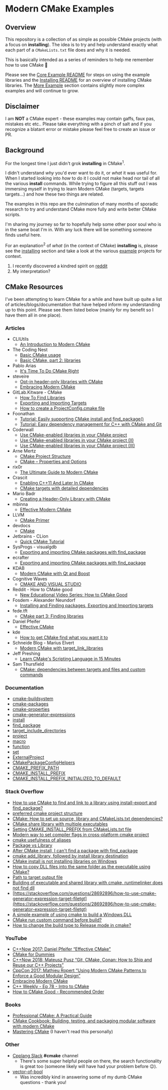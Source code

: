 # Modern CMake Examples

## Overview

This repository is a collection of as simple as possible CMake projects (with a focus on __installing__). The idea is to try and help understand exactly what each part of a `CMakeLists.txt` file does and why it is needed.

This is basically intended as a series of reminders to help me remember how to use CMake 🤦

Please see the [Core Example README](examples/core/README.md) for steps on using the example libraries and the [Installing README](installing/README.md) for an overview of installing CMake libraries. The [More Example](examples/more/) section contains slightly more complex examples and will continue to grow.

## Disclaimer

I am __NOT__ a CMake expert - these examples may contain gaffs, faux pas, mistakes etc etc.. Please take everything with a pinch of salt and if you recognize a blatant error or mistake please feel free to create an issue or PR.

## Background

For the longest time I just didn't grok __installing__ in CMake<sup>1</sup>.

I didn't understand _why_ you'd ever want to do it, or _what_ it was useful for. When I started looking into _how_ to do it I could not make head nor tail of all the various __install__ commands. While trying to figure all this stuff out I was immersing myself in trying to learn Modern CMake (targets, targets targets...) and how these two things are related.

The examples in this repo are the culmination of many months of sporadic research to try and understand CMake more fully and write better CMake scripts.

I'm sharing my journey so far to hopefully help some other poor soul who is in the same boat I'm in. With any luck there will be something someone finds useful here.

For an explanation<sup>2</sup> of _what_ (in the context of CMake) __installing__  is, please see the [installing](installing/README.md) section and take a look at the various [example](examples/core) projects for context.

1. I recently discovered a kindred spirit on [reddit](https://www.reddit.com/r/cpp/comments/6m7sp6/cmake_and_c_whats_the_deal_with_installing/)
2. My interpretation?

## CMake Resources

I've been attempting to learn CMake for a while and have built up quite a list of articles/blogs/documentation that have helped inform my understanding up to this point. Please see them listed below (mainly for my benefit so I have them all in one place).

### Articles

* CLIUtils
  * [An Introduction to Modern CMake](https://cliutils.gitlab.io/modern-cmake/)
* The Coding Nest
  * [Basic CMake usage](https://codingnest.com/basic-cmake/)
  * [Basic CMake, part 2: libraries](https://codingnest.com/basic-cmake-part-2/)
* Pablo Arias
  * [It's Time To Do CMake Right](https://pabloariasal.github.io/2018/02/19/its-time-to-do-cmake-right/)
* steveire
  * [Opt-in header-only libraries with CMake](https://steveire.wordpress.com/2016/08/09/opt-in-header-only-libraries-with-cmake/)
  * [Embracing Modern CMake](https://steveire.wordpress.com/2017/11/05/embracing-modern-cmake/)
* GitLab.Kitware - CMake
  * [How To Find Libraries](https://gitlab.kitware.com/cmake/community/wikis/doc/tutorials/How-To-Find-Libraries)
  * [Exporting and Importing Targets](https://gitlab.kitware.com/cmake/community/wikis/doc/tutorials/Exporting-and-Importing-Targets)
  * [How to create a ProjectConfig.cmake file](https://gitlab.kitware.com/cmake/community/wikis/doc/tutorials/How-to-create-a-ProjectConfig.cmake-file)
* Foonathan
  * [Tutorial: Easily supporting CMake install and find_package()](https://foonathan.net/blog/2016/03/03/cmake-install.html)
  * [Tutorial: Easy dependency management for C++ with CMake and Git](https://foonathan.net/blog/2016/07/07/cmake-dependency-handling.html)
* Coderwall
  * [Use CMake-enabled libraries in your CMake project](https://coderwall.com/p/y3zzbq/use-cmake-enabled-libraries-in-your-cmake-project)
  * [Use CMake-enabled libraries in your CMake project (II)](https://coderwall.com/p/qk2eog/use-cmake-enabled-libraries-in-your-cmake-project-ii)
  * [Use CMake-enabled libraries in your CMake project (III)](https://coderwall.com/p/qej45g/use-cmake-enabled-libraries-in-your-cmake-project-iii)
* Arne Mertz
  * [CMake Project Structure](https://arne-mertz.de/2018/06/cmake-project-structure/)
  * [CMake – Properties and Options](https://arne-mertz.de/2018/07/cmake-properties-options/)
* rix0r
  * [The Ultimate Guide to Modern CMake](https://rix0r.nl/blog/2015/08/13/cmake-guide/)
* Crascit
  * [Enabling C++11 And Later In CMake](https://crascit.com/2015/03/28/enabling-cxx11-in-cmake/)
  * [CMake targets with detailed dependencies](https://crascit.com/2015/02/02/cmake-target-dependencies/)
* Mario Badr
  * [Creating a Header-Only Library with CMake](http://mariobadr.com/creating-a-header-only-library-with-cmake.html)
* mbinna
  * [Effective Modern CMake](https://gist.github.com/mbinna/c61dbb39bca0e4fb7d1f73b0d66a4fd1)
* LLVM
  * [CMake Primer](https://llvm.org/docs/CMakePrimer.html)
* devdocs
  * [CMake](https://devdocs.io/cmake/)
* Jetbrains - CLion
  * [Quick CMake Tutorial](https://www.jetbrains.com/help/clion/quick-cmake-tutorial.html)
* SysProgs - visualgdb
  * [Exporting and importing CMake packages with find_package](https://visualgdb.com/tutorials/linux/cmake/find_package/)
* ecrafter
  * [Exporting and importing CMake packages with find_package](https://ecrafter.wordpress.com/2012/06/16/cmake-tutorial-part-5/)
* KDAB
  * [Modern CMake with Qt and Boost](http://www.kdab.com/modern-cmake-with-qt-and-boost/)
* Cognitive Waves
  * [CMAKE AND VISUAL STUDIO](https://cognitivewaves.wordpress.com/cmake-and-visual-studio/)
* Reddit - How to CMake good
  * [New Educational Video Series: How to CMake Good](https://www.reddit.com/r/cpp/comments/96zm16/new_educational_video_series_how_to_cmake_good/)
* Fosdem - Alexander Neundorf
  * [Installing and Finding packages, Exporting and
Importing targets](https://archive.fosdem.org/2013/schedule/event/moderncmake/attachments/slides/258/export/events/attachments/moderncmake/slides/258/cmake_fosdem_2013.pdf)
* fede.tft
  * [CMake part 3: Finding libraries](https://fedetft.wordpress.com/2010/03/07/cmake-part-3-finding-libraries/)
* Daniel Pfeifer
  * [Effective CMake](https://github.com/boostcon/cppnow_presentations_2017/blob/master/05-19-2017_friday/effective_cmake__daniel_pfeifer__cppnow_05-19-2017.pdf)
* kde
  * [How to get CMake find what you want it to](https://blogs.kde.org/2008/12/12/how-get-cmake-find-what-you-want-it)
* Schneide Blog - Marius Elvert
  * [Modern CMake with target_link_libraries](https://schneide.blog/2016/04/08/modern-cmake-with-target_link_libraries/)
* Jeff Preshing
  * [Learn CMake's Scripting Language in 15 Minutes](https://preshing.com/20170522/learn-cmakes-scripting-language-in-15-minutes/)
* Sam Thursfield
  * [CMake: dependencies between targets and files and custom commands](https://samthursfield.wordpress.com/2015/11/21/cmake-dependencies-between-targets-and-files-and-custom-commands/)

### Documentation

* [cmake-buildsystem](https://cmake.org/cmake/help/latest/manual/cmake-buildsystem.7.html)
* [cmake-packages](https://cmake.org/cmake/help/latest/manual/cmake-packages.7.html)
* [cmake-properties](https://cmake.org/cmake/help/latest/manual/cmake-properties.7.html)
* [cmake-generator-expressions](https://cmake.org/cmake/help/latest/manual/cmake-generator-expressions.7.html)
* [install](https://cmake.org/cmake/help/latest/command/install.html)
* [find_package](https://cmake.org/cmake/help/latest/command/find_package.html)
* [target_include_directories](https://cmake.org/cmake/help/latest/command/target_include_directories.html)
* [project](https://cmake.org/cmake/help/latest/command/project.html)
* [macro](https://cmake.org/cmake/help/latest/command/macro.html)
* [function](https://cmake.org/cmake/help/latest/command/function.html)
* [set](https://cmake.org/cmake/help/latest/command/set.html)
* [ExternalProject](https://cmake.org/cmake/help/latest/module/ExternalProject.html)
* [CMakePackageConfigHelpers](https://cmake.org/cmake/help/latest/module/CMakePackageConfigHelpers.html)
* [CMAKE_PREFIX_PATH](https://cmake.org/cmake/help/latest/variable/CMAKE_PREFIX_PATH.html#variable:CMAKE_PREFIX_PATH)
* [CMAKE_INSTALL_PREFIX](https://cmake.org/cmake/help/latest/variable/CMAKE_INSTALL_PREFIX.html)
* [CMAKE_INSTALL_PREFIX_INITIALIZED_TO_DEFAULT](https://cmake.org/cmake/help/latest/variable/CMAKE_INSTALL_PREFIX_INITIALIZED_TO_DEFAULT.html)

### Stack Overflow

* [How to use CMake to find and link to a library using install-export and find_package?](https://stackoverflow.com/questions/31537602/how-to-use-cmake-to-find-and-link-to-a-library-using-install-export-and-find-pac)
* [preferred cmake project structure](https://stackoverflow.com/questions/33534115/preferred-cmake-project-structure)
* [CMake: How to set up source, library and CMakeLists.txt dependencies?](https://stackoverflow.com/questions/31512485/cmake-how-to-set-up-source-library-and-cmakelists-txt-dependencies)
* [CMake share library with multiple executables](https://stackoverflow.com/questions/33443164/cmake-share-library-with-multiple-executables)
* [Setting CMAKE_INSTALL_PREFIX from CMakeLists.txt file](https://stackoverflow.com/questions/39481958/setting-cmake-install-prefix-from-cmakelists-txt-file/39485990)
* [Modern way to set compiler flags in cross-platform cmake project](https://stackoverflow.com/questions/45955272/modern-way-to-set-compiler-flags-in-cross-platform-cmake-project)
* [cmake usefulness of aliases](https://stackoverflow.com/questions/46567646/cmake-usefulness-of-aliases)
* [Package vs Library](https://stackoverflow.com/questions/23832339/package-vs-library)
* [After CMake install, I can't find a package with find_package](https://stackoverflow.com/questions/50687477/after-cmake-install-i-cant-find-a-package-with-find-package)
* [cmake add_library, followed by install library destination](https://stackoverflow.com/questions/22278381/cmake-add-library-followed-by-install-library-destination)
* [CMake install is not installing libraries on Windows](https://stackoverflow.com/questions/21592361/cmake-install-is-not-installing-libraries-on-windows)
* [How to copy DLL files into the same folder as the executable using CMake?](https://stackoverflow.com/questions/10671916/how-to-copy-dll-files-into-the-same-folder-as-the-executable-using-cmake)
* [Path to target output file](https://stackoverflow.com/questions/4346281/path-to-target-output-file)
* [Building of executable and shared library with cmake, runtimelinker does not find dll](https://stackoverflow.com/questions/23323741/building-of-executable-and-shared-library-with-cmake-runtimelinker-does-not-fin)
* [https://stackoverflow.com/questions/28692896/how-to-use-cmake-generator-expression-target-filetgt](https://stackoverflow.com/questions/28692896/how-to-use-cmake-generator-expression-target-filetgt)
* [A simple example of using cmake to build a Windows DLL](https://stackoverflow.com/questions/24872225/a-simple-example-of-using-cmake-to-build-a-windows-dll)
* [CMake run custom command before build?](https://stackoverflow.com/questions/37862072/cmake-run-custom-command-before-build)
* [How to change the build type to Release mode in cmake?](https://stackoverflow.com/questions/19024259/how-to-change-the-build-type-to-release-mode-in-cmake?rq=1)

### YouTube

* [C++Now 2017: Daniel Pfeifer “Effective CMake"](https://youtu.be/bsXLMQ6WgIk)
* [CMake for Dummies](https://youtu.be/7W4Q-XLnMaA)
* [C++Now 2018: Mateusz Pusz “Git, CMake, Conan: How to Ship and Reuse our C++ Projects”](https://youtu.be/6sWec7b0JIc)
* [CppCon 2017: Mathieu Ropert “Using Modern CMake Patterns to Enforce a Good Modular Design”](https://youtu.be/eC9-iRN2b04)
* [Embracing Modern CMake](https://youtu.be/JsjI5xr1jxM)
* [C++ Weekly - Ep 78 - Intro to CMake](https://youtu.be/HPMvU64RUTY)
* [How to CMake Good - Recommended Order](https://www.youtube.com/playlist?list=PLK6MXr8gasrGmIiSuVQXpfFuE1uPT615s)

### Books

* [Professional CMake:
A Practical Guide](https://crascit.com/professional-cmake/)
* [CMake Cookbook: Building, testing, and packaging modular software with modern CMake](https://www.amazon.co.uk/dp/1788470710/ref=cm_sw_em_r_mt_dp_U_BZ-GCbYRNW0Q3)
* [Mastering CMake](https://www.amazon.co.uk/dp/1930934319/ref=cm_sw_em_r_mt_dp_U_mY-GCbPZFT63A) (I haven't read this personally)

### Other

* [Cpplang Slack](https://cpplang.now.sh/) __#cmake__ channel
  * There's some super helpful people on there, the search functionality is great too (someone likely will have had your problem before 😉).
* [vector-of-bool](https://github.com/vector-of-bool)
  * Was incredibly kind in answering some of my dumb CMake questions - thank you!
